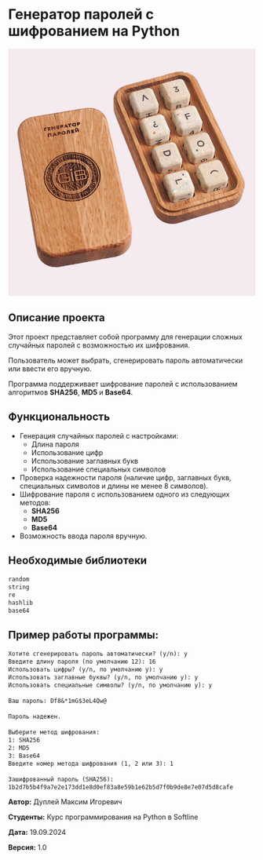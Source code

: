# Генератор паролей с шифрованием на Python

![generator password](img/generator_password.png)

## Описание проекта

Этот проект представляет собой программу для генерации сложных случайных паролей с возможностью их шифрования.

Пользователь может выбрать, сгенерировать пароль автоматически или ввести его вручную.

Программа поддерживает шифрование паролей с использованием алгоритмов **SHA256**, **MD5** и **Base64**.

## Функциональность

- Генерация случайных паролей с настройками:
  - Длина пароля
  - Использование цифр
  - Использование заглавных букв
  - Использование специальных символов
- Проверка надежности пароля (наличие цифр, заглавных букв, специальных символов и длины не менее 8 символов).
- Шифрование пароля с использованием одного из следующих методов:
  - **SHA256**
  - **MD5**
  - **Base64**
- Возможность ввода пароля вручную.

## Необходимые библиотеки
```
random
string
re
hashlib
base64
```

## Пример работы программы:

```
Хотите сгенерировать пароль автоматически? (y/n): y
Введите длину пароля (по умолчанию 12): 16
Использовать цифры? (y/n, по умолчанию y): y
Использовать заглавные буквы? (y/n, по умолчанию y): y
Использовать специальные символы? (y/n, по умолчанию y): y

Ваш пароль: Df8&*1mG$3eL4Qw@

Пароль надежен.

Выберите метод шифрования:
1: SHA256
2: MD5
3: Base64
Введите номер метода шифрования (1, 2 или 3): 1

Зашифрованный пароль (SHA256): 1b2d7b5b4f9a7e2e173dd1e8d0ef83a8e59b1e62b5d7f0b9de8e7e07d5d8cafe
```

**Автор:** Дуплей Максим Игоревич

**Студенты:** Курс программирования на Python в Softline

**Дата:** 19.09.2024

**Версия:** 1.0
